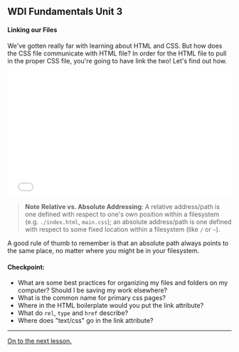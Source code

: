 **WDI Fundamentals Unit 3**
---

#### Linking our Files

We've gotten really far with learning about HTML and CSS. But how does the CSS file communicate with HTML file? In order for the HTML file to pull in the proper CSS file, you're going to have link the two! Let's find out how.

<div class="wistia_responsive_padding" style="padding:56.25% 0 0 0;position:relative;"><div class="wistia_responsive_wrapper" style="height:100%;left:0;position:absolute;top:0;width:100%;"><iframe src="//fast.wistia.net/embed/iframe/6nenlcostv?seo=false&videoFoam=true" allowtransparency="true" frameborder="0" scrolling="no" class="wistia_embed" name="wistia_embed" allowfullscreen mozallowfullscreen webkitallowfullscreen oallowfullscreen msallowfullscreen width="100%" height="100%"></iframe></div></div>
<script src="//fast.wistia.net/assets/external/E-v1.js" async></script>


>**Note** **Relative vs. Absolute Addressing**: A relative address/path is one defined with respect to one's own position within a filesystem (e.g. `./index.html`, `main.css`); an absolute address/path is one defined with respect to some fixed location within a filesystem (like `/` or `~`).

A good rule of thumb to remember is that an absolute path always points to the same place, no matter where *you* might be in your filesystem.


#### Checkpoint:

* What are some best practices for organizing my files and folders on my computer? Should I be saving my work elsewhere?
* What is the common name for primary css pages?
* Where in the HTML boilerplate would you put the link attribute?
* What do `rel`, `type` and `href` describe?
* Where does "text/css" go in the link attribute?

---

[On to the next lesson.](08_exercise.md)

